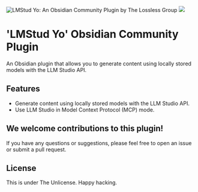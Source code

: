 ![LMStud Yo: An Obsidian Community Plugin by The Lossless Group](https://i.imgur.com/weM9B08.png)
![](https://i.imgur.com/weM9B08.png)

# 'LMStud Yo' Obsidian Community Plugin

An Obsidian plugin that allows you to generate content using locally stored models with the LLM Studio API.

## Features

- Generate content using locally stored models with the LLM Studio API.
- Use LLM Studio in Model Context Protocol (MCP) mode.

## We welcome contributions to this plugin!

If you have any questions or suggestions, please feel free to open an issue or submit a pull request.

## License

This is under The Unlicense.  Happy hacking.